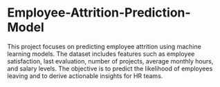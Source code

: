 # Employee-Attrition-Prediction-Model
This project focuses on predicting employee attrition using machine learning models. The dataset includes features such as employee satisfaction, last evaluation, number of projects, average monthly hours, and salary levels. The objective is to predict the likelihood of employees leaving and to derive actionable insights for HR teams.
